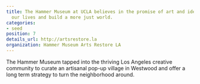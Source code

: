 ```yaml
---
title: The Hammer Museum at UCLA believes in the promise of art and ideas to illuminate
  our lives and build a more just world.
categories:
- seed
position: 7
details_url: http://artsrestore.la
organization: Hammer Museum Arts Restore LA
---
```


The Hammer Museum tapped into the thriving Los Angeles creative community to curate an artisanal pop-up village in Westwood and offer a long term strategy to turn the neighborhood around.
